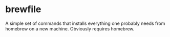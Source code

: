 # brewfile

A simple set of commands that installs everything one probably needs from homebrew on a new machine. Obviously requires homebrew.
